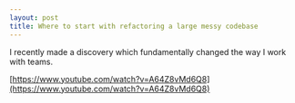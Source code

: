 ```yaml
---
layout: post
title: Where to start with refactoring a large messy codebase
---
```


I recently made a discovery which fundamentally changed the way I work with teams.

[https://www.youtube.com/watch?v=A64Z8vMd6Q8](https://www.youtube.com/watch?v=A64Z8vMd6Q8)

<!--kg-card-end: markdown-->